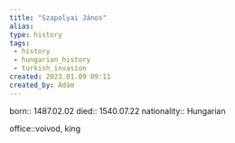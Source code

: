 ```yaml
---
title: "Szapolyai János"
alias: 
type: history
tags:
 - history
 - hungarian_history
 - turkish_invasion
created: 2023.01.09 09:11
created_by: Ádám
---
```

born:: 1487.02.02
died:: 1540.07.22
nationality:: Hungarian

office::voivod, king

